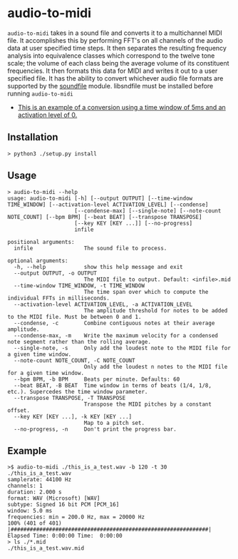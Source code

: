 # audio-to-midi

`audio-to-midi` takes in a sound file and converts it to a multichannel MIDI file. It accomplishes this by performing FFT's on all channels of the audio data at user specified time steps. It then separates the resulting frequency analysis into equivalence classes which correspond to the twelve tone scale; the volume of each class being the average volume of its constituent frequencies. It then formats this data for MIDI and writes it out to a user specified file. It has the ability to convert whichever audio file formats are supported by the [soundfile](https://pypi.org/project/SoundFile/) module. libsndfile must be installed before running `audio-to-midi`

- [This is an example of a conversion using a time window of 5ms and an activation level of 0.](https://soundcloud.com/neil-jones/this-is-a-test)

## Installation

```
> python3 ./setup.py install
```

## Usage

```shell
> audio-to-midi --help
usage: audio-to-midi [-h] [--output OUTPUT] [--time-window TIME_WINDOW] [--activation-level ACTIVATION_LEVEL] [--condense]
                     [--condense-max] [--single-note] [--note-count NOTE_COUNT] [--bpm BPM] [--beat BEAT] [--transpose TRANSPOSE]
                     [--key KEY [KEY ...]] [--no-progress]
                     infile

positional arguments:
  infile                The sound file to process.

optional arguments:
  -h, --help            show this help message and exit
  --output OUTPUT, -o OUTPUT
                        The MIDI file to output. Default: <infile>.mid
  --time-window TIME_WINDOW, -t TIME_WINDOW
                        The time span over which to compute the individual FFTs in milliseconds.
  --activation-level ACTIVATION_LEVEL, -a ACTIVATION_LEVEL
                        The amplitude threshold for notes to be added to the MIDI file. Must be between 0 and 1.
  --condense, -c        Combine contiguous notes at their average amplitude.
  --condense-max, -m    Write the maximum velocity for a condensed note segment rather than the rolling average.
  --single-note, -s     Only add the loudest note to the MIDI file for a given time window.
  --note-count NOTE_COUNT, -C NOTE_COUNT
                        Only add the loudest n notes to the MIDI file for a given time window.
  --bpm BPM, -b BPM     Beats per minute. Defaults: 60
  --beat BEAT, -B BEAT  Time window in terms of beats (1/4, 1/8, etc.). Supercedes the time window parameter.
  --transpose TRANSPOSE, -T TRANSPOSE
                        Transpose the MIDI pitches by a constant offset.
  --key KEY [KEY ...], -k KEY [KEY ...]
                        Map to a pitch set.
  --no-progress, -n     Don't print the progress bar.
```

## Example

```shell
>$ audio-to-midi ./this_is_a_test.wav -b 120 -t 30
./this_is_a_test.wav
samplerate: 44100 Hz
channels: 1
duration: 2.000 s
format: WAV (Microsoft) [WAV]
subtype: Signed 16 bit PCM [PCM_16]
window: 5.0 ms
frequencies: min = 200.0 Hz, max = 20000 Hz
100% (401 of 401) |##############################################################| Elapsed Time: 0:00:00 Time:  0:00:00
> ls ./*.mid
./this_is_a_test.wav.mid
```
